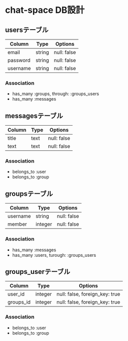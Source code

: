 # chat-space DB設計
## usersテーブル
|Column|Type|Options|
|------|----|-------|
|email|string|null: false|
|password|string|null: false|
|username|string|null: false|
### Association
- has_many :groups, through: :groups_users
- has_many :messages

## messagesテーブル
|Column|Type|Options|
|------|----|-------|
|title|text|null: false|
|text|text|null: false|

### Association
- belongs_to :user
- belongs_to :group

## groupsテーブル
|Column|Type|Options|
|------|----|-------|
|username|string|null: false|
|member|integer|null: false|
### Association
- has_many :messages
- has_many :users, turough: :groups_users

## groups_userテーブル
|Column|Type|Options|
|------|----|-------|
|user_id|integer|null: false, foreign_key: true|
|groups_id|integer|null: false, foreign_key: true|
### Association
- belongs_to :user
- belongs_to :group

